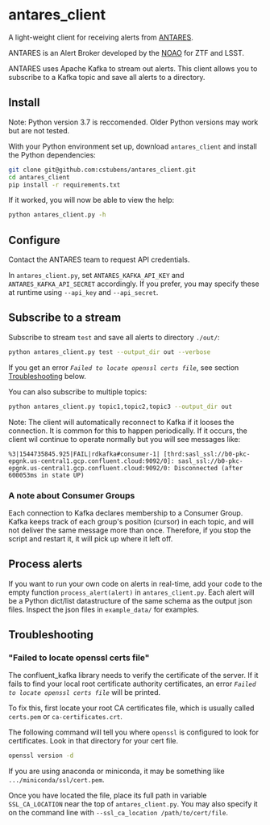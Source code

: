 # antares_client
A light-weight client for receiving alerts from [ANTARES](http://antares.noao.edu).

ANTARES is an Alert Broker developed by the [NOAO](http://noao.edu) for ZTF and LSST.

ANTARES uses Apache Kafka to stream out alerts. This client allows you to subscribe to a Kafka topic and save all alerts to a directory.

## Install

Note: Python version 3.7 is reccomended. Older Python versions may work but are not tested.

With your Python environment set up, download `antares_client` and install the Python dependencies:

```bash
git clone git@github.com:cstubens/antares_client.git
cd antares_client
pip install -r requirements.txt
```

If it worked, you will now be able to view the help:

```bash
python antares_client.py -h
```

## Configure

Contact the ANTARES team to request API credentials.

In `antares_client.py`, set `ANTARES_KAFKA_API_KEY` and `ANTARES_KAFKA_API_SECRET` accordingly. If you prefer, you may specify these at runtime using `--api_key` and `--api_secret`.

## Subscribe to a stream

Subscribe to stream `test` and save all alerts to directory `./out/`:

```bash
python antares_client.py test --output_dir out --verbose
```

If you get an error _`Failed to locate openssl certs file`_, see section [Troubleshooting](#Troubleshooting) below.

You can also subscribe to multiple topics:

```bash
python antares_client.py topic1,topic2,topic3 --output_dir out
```

Note: The client will automatically reconnect to Kafka if it looses the connection. It is common for this to happen periodically. If it occurs, the client wil continue to operate normally but you will see messages like:

```
%3|1544735845.925|FAIL|rdkafka#consumer-1| [thrd:sasl_ssl://b0-pkc-epgnk.us-central1.gcp.confluent.cloud:9092/0]: sasl_ssl://b0-pkc-epgnk.us-central1.gcp.confluent.cloud:9092/0: Disconnected (after 600053ms in state UP)
```

### A note about Consumer Groups

Each connection to Kafka declares membership to a Consumer Group. Kafka keeps track of each group's position (cursor) in each topic, and will not deliver the same message more than once. Therefore, if you stop the script and restart it, it will pick up where it left off.

## Process alerts

If you want to run your own code on alerts in real-time, add your code to the empty function `process_alert(alert)` in `antares_client.py`. Each alert will be a Python dict/list datastructure of the same schema as the output json files. Inspect the json files in `example_data/` for examples.

## Troubleshooting

### "Failed to locate openssl certs file"

The confluent_kafka library needs to verify the certificate of the server. If it fails to find your local root certificate authority certificates, an error _`Failed to locate openssl certs file`_ will be printed.

To fix this, first locate your root CA certificates file, which is usually called `certs.pem` or `ca-certificates.crt`.

The following command will tell you where `openssl` is configured to look for certificates. Look in that directory for your cert file.

```bash
openssl version -d
```

If you are using anaconda or miniconda, it may be something like `.../miniconda/ssl/cert.pem`.

Once you have located the file, place its full path in variable `SSL_CA_LOCATION` near the top of `antares_client.py`. You may also specify it on the command line with `--ssl_ca_location /path/to/cert/file`.
